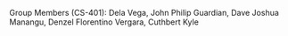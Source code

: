 Group Members (CS-401):
Dela Vega, John Philip
Guardian, Dave Joshua
Manangu, Denzel Florentino
Vergara, Cuthbert Kyle
